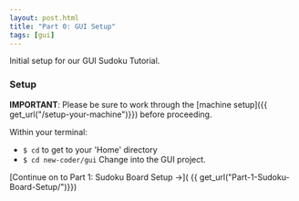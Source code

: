 ```yaml
---
layout: post.html
title: "Part 0: GUI Setup"
tags: [gui]
---
```


Initial setup for our GUI Sudoku Tutorial.


### Setup

**IMPORTANT**: Please be sure to work through the [machine setup]({{ get_url("/setup-your-machine")}}) before proceeding.

Within your terminal:

* `$ cd` to get to your 'Home' directory
* `$ cd new-coder/gui` Change into the GUI project.

[Continue on to Part 1: Sudoku Board Setup &rarr;]( {{ get_url("Part-1-Sudoku-Board-Setup/")}})